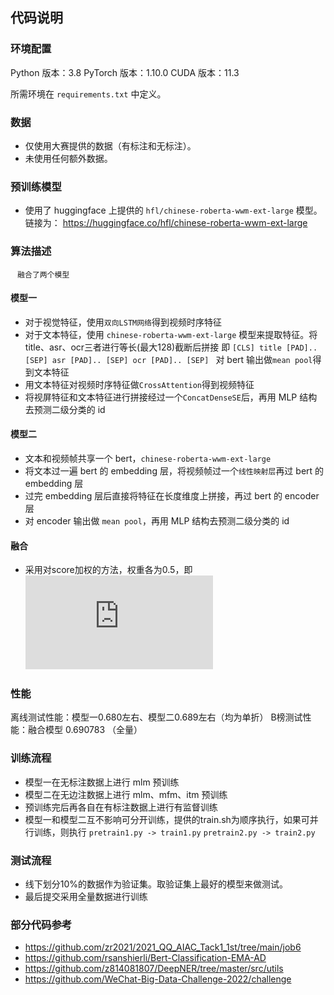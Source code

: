 ## 代码说明

### 环境配置

Python 版本：3.8
PyTorch 版本：1.10.0
CUDA 版本：11.3

所需环境在 `requirements.txt` 中定义。

### 数据

* 仅使用大赛提供的数据（有标注和无标注）。
* 未使用任何额外数据。

### 预训练模型

* 使用了 huggingface 上提供的 `hfl/chinese-roberta-wwm-ext-large` 模型。链接为： https://huggingface.co/hfl/chinese-roberta-wwm-ext-large

### 算法描述
` ` `
      融合了两个模型
` ` ` 
#### 模型一
* 对于视觉特征，使用`双向LSTM网络`得到视频时序特征 
* 对于文本特征，使用 `chinese-roberta-wwm-ext-large` 模型来提取特征。将title、asr、ocr三者进行等长(最大128)截断后拼接
  即 `[CLS] title [PAD].. [SEP] asr [PAD].. [SEP] ocr [PAD].. [SEP] `
  对 bert 输出做`mean pool`得到文本特征
* 用文本特征对视频时序特征做`CrossAttention`得到视频特征
* 将视屏特征和文本特征进行拼接经过一个`ConcatDenseSE`后，再用 MLP 结构去预测二级分类的 id

#### 模型二
* 文本和视频帧共享一个 bert，`chinese-roberta-wwm-ext-large `
* 将文本过一遍 bert 的 embedding 层，将视频帧过一个`线性映射层`再过 bert 的 embedding 层
* 过完 embedding 层后直接将特征在长度维度上拼接，再过 bert 的 encoder 层
* 对 encoder 输出做 `mean pool`，再用 MLP 结构去预测二级分类的 id

#### 融合
* 采用对score加权的方法，权重各为0.5，即 ![](http://latex.codecogs.com/svg.latex?score=score_1*0.5+score_2*0.5) 


### 性能

离线测试性能：模型一0.680左右、模型二0.689左右（均为单折）
B榜测试性能：融合模型 0.690783 （全量）


### 训练流程

* 模型一在无标注数据上进行 mlm 预训练
* 模型二在无边注数据上进行 mlm、mfm、itm 预训练
* 预训练完后再各自在有标注数据上进行有监督训练
* 模型一和模型二互不影响可分开训练，提供的train.sh为顺序执行，如果可并行训练，则执行
  ` pretrain1.py -> train1.py `
  ` pretrain2.py -> train2.py `


### 测试流程

* 线下划分10%的数据作为验证集。取验证集上最好的模型来做测试。
* 最后提交采用全量数据进行训练

### 部分代码参考
* https://github.com/zr2021/2021_QQ_AIAC_Tack1_1st/tree/main/job6
* https://github.com/rsanshierli/Bert-Classification-EMA-AD
* https://github.com/z814081807/DeepNER/tree/master/src/utils
* https://github.com/WeChat-Big-Data-Challenge-2022/challenge
